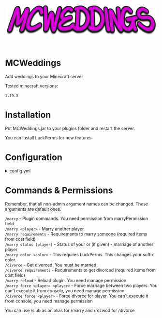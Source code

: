 <p align="center">
  <img src="images/logo.png">
</p>

<br>

# MCWeddings

<p>Add weddings to your Minecraft server</p>
<p>Tested minecraft versions: </p> 

`1.19.3`

# Installation

<p>Put MCWeddings.jar to your plugins folder and restart the server.</p>
<p>You can install LuckPerms for new features</p>

# Configuration

<details><summary>config.yml</summary>
<br>

## Config

`managePermission` - Manage plugin permission (reloads, force weddings/divorces)<br>
`marryPermission` - Permission to marry someone (use /marry command)<br>
`divorcePermission` - Permission to divorce (use /divorce command)<br>

### ==== LuckPerms features section ====

`marryStatusPermission` - If player is married then they have this permission<br>
`suffixSchema` - Suffix schema. This suffix is applied when player is married. {0} is a custom marriage color (/marry color)<br>
`suffixColors` - Available suffix colors<br>
`suffixColorPermission` - Permission to change suffix (use /marry color command)<br>
`suffixCooldown` - Cooldown between changing suffixes. Applies to both married players<br>

Both players from one marriage will have the same suffix color.

### ==== LuckPerms features section ====

`requestCooldown` - Cooldown between sending request to the same person<br>
`maxDistance` - Max distance between players who wants to marry. 0 to disable<br>
`cost` - Cost for marry/divorce<br>

In this example player need 3 gold ingots to get married, and 12 wither roses named "Divorce rose" to get divorced:

```yml
  cost:
    marry:
      0:
        item: GOLD_INGOT
        count: 3
    divorce:
      0:
        item: WITHER_ROSE
        count: 12
        name: "Divorce rose"
```

**Only /marry or /divorce executor needs to have these items, not both players!** <br>

`rewards` - Rewards for marriage length<br>

In this example reward is named first_reward (it doesn't matter how it's called), you need at least 1 day of marriage to take it.<br>
If you take it you will got 2 diamonds named "Super diamonds!" without lore, which are unbreakable and has DIG_SPEED 3 enchantment.<br>
When player will receive this reward, then console will execute this /say command.

```yml
  rewards:
    "first_reward":
      requiredDays: 1
      item: DIAMOND
      count: 2
      name: "Super diamonds!"
      lore: []
      enchantments:
      - DIG_SPEED:3
      unbreakable: true
      execute: "say {0} just got the 1st reward!"
```

**Both players can receive this reward. After a divorce, player can receive the same reward again if marriage length requirement is met again**

## Args-aliases

`requirements` - Argument name to check requirements (needed items), default it is /marry requirements<br>
`status` - Argument name to check marriage status, default is /marry status [player]<br>
`rewards` - Argument name to see rewards, default is /marry rewards<br>
`color` - Argument name to change suffix. LuckPerms is required to change suffix.<br>

## Messages

**All message fields are descripted in config.yml**

<details><summary>Default messages fields (click to reveal)</summary>

```yml
messages:

  # Prefix for commands
  prefix: "&d[&cMCWeddings&d] "

  # Message if player don't have permission and tried to execute a command
  noPermission: "&cYou don't have permission!"

  # Broadcast marry message. {0} is first player, {1} is second player
  marryMessage: "&a{0} is now married with {1}!"

  # Divorce message. {0} is first player, {1} is second player
  divorceMessage: "&c{0} is no longer married with {1}!"

  # Marriage inquiry message. {0} is first player.
  marriageInquiryMessage: "&a{0} want to marry with you. Type /marry {0} to accept!"

  # Message will be sent if player is not online. {0} is a player.
  cannotFoundPlayer: "&cCannot found player: {0}"

  # Message to console if console decide to marry someone
  mustBePlayer: "&cYou must be a player!"

  # Message if someone decide to marry himself
  marryHimself: "&cYou can't marry yourself."

  # Message if someone will send requests two times or more
  requestAlreadySent: "&cYou've already sent request to this player!"

  # Message when someone send request to another player. {0} is another player.
  requestSent: "&aSent marry request to {0}!"

  # Message when someone divorce with another player. {0} is another player
  successfullyDivorced: "&aYou successfully divorced with {0}"

  # Message when someone tries to marry another married player.
  playerAlreadyMarried: "&cThis player is already married!"
  
  # Message when someone tries to marry another player while being married
  youAreMarried: "&cYou're already married!"

  # Message when someone is not married
  notMarried: "&cYou're not married!"

  # Message when another player is not married
  playerNotMarried: "&cThis player is not married!"

  # Message when someone want to marry and doesn't have required items
  marryNoRequiredItems: "&cYou don't have required items to marry someone! Check requirements at /marry requirements"

  # Message when someone want to divorce and doesn't have required items
  divorceNoRequiredItems: "&cYou don't have required items to get divorced! Check requirements at /divorce requirements"

  # Message when second player doesn't have enough items to marry
  partnerWithoutItems: "&cYour partner doesn't have required items. You can't marry right now."

  # Message when LuckPerms is not available and someone want to change suffix color
  cantDoIt: "&cSorry, you can't do it right now."

  # Message when someone want to use color which is not listed in config
  cantUseColor: "&cYou can't use this color! Available colors: "

  # Message when someone want to change suffix and second player in marriage is not online
  partnerMustBeOnline: "&cYour partner must be online to change suffix color!"

  # Message when cooldown is active and someone want to change suffix
  suffixHasCooldown: "&cPlease wait a while before changing suffix color again!"

  # Message when someone want to change color suffix to color which is already active
  suffixActive: "&cYou already have suffix in this color!"

  # Message when suffix will be changed
  changedSuffix: "&aChanged suffix color."

  # Message when system cannot find requested reward
  cannotFindReward: "&cCannot find this reward!"

  # Message when player can't receive reward (doesn't have required days)
  cantReceiveReward: "&cYou can't receive this reward yet!"

  # Message when reward is already received
  rewardReceived: "&cYou've already received this reward!"

  # Message when player is too far away from another player
  tooFarAway: "&cYou're too far away from the second player!"

  # Simple words section
  marriageDate: "&dMarriage date: &c{0}"
  marriageLength: "&dDays of marriage: &c{0}"
  suffix: "&dSuffix: {0}"
  marriageRequirements: "&dMarriage requirements:"
  divorceRequirements: "&dDivorce requirements:"
  rewards: "&dRewards for being married:"
  remaining: "&cRemaining {0} days"
  ready: "&aREADY"
  clickToReceive: "&a&lClick to receive reward!"
  requiresDaysOfMarriage: "&c&lRequires {0} days of marriage!"
  days: "days"
  correctUsage: "&cCorrect usage: {0}"

  # Command help section
  help-marry: "&d/marry <nick> &4- &cMarry a player (or accept request)"
  help-mRequirements: "&d/marry requirements &4- &cRequirements for getting married"
  help-rewards: "&d/marry rewards &4- &cRewards for being married"
  help-status: "&d/marry status [nick] &4- &cStatus of your marriage"
  help-color: "&d/marry color <color> &4- &cSet suffix color"
  help-divorce: "&d/divorce &4- &cDivorce with player"
  help-dRequirements: "&d/divorce requirements &4- &cRequirements for getting divorced"
  help-reload: "&d/marry reload &4- &cReload configuration and data"
  help-mForce: "&d/marry force <player> <player> &4- &cForce marriage"
  help-dForce: "&d/divorce force <player> &4- &cForce divorce"
```

</details>

</details>

# Commands & Permissions

Remember, that all non-admin argument names can be changed. These arguments are default ones.<br>

`/marry` - Plugin commands. You need permission from marryPermission field<br>
`/marry <player>` - Marry another player.<br>
`/marry requirements` - Requirements to marry someone (required items from cost field)<br>
`/marry status [player]` - Status of your or (if given) - marriage of another player<br>
`/marry color <color>` - This requires LuckPerms. This changes your suffix color.<br>
`/divorce` - Get divorced. You must be married.<br>
`/divorce requirements` - Requirements to get divorced (required items from cost field)<br>
`/marry reload` - Reload plugin. You need manage permission.<br>
`/marry force <player> <player>` - Force marriage between two players. You can't execute it from console, you need manage permission<br>
`/divorce force <player>` - Force divorce for player. You can't execute it from console, you need manage permission<br>

You can use /slub as an alias for /marry and /rozwod for /divorce
